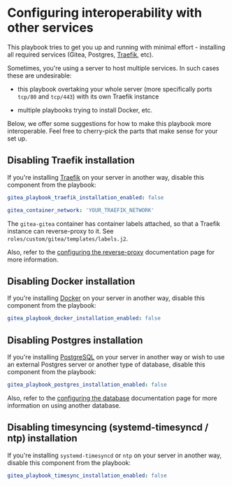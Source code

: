 # Configuring interoperability with other services

This playbook tries to get you up and running with minimal effort - installing all required services (Gitea, Postgres, [Traefik](https://traefik.io), etc).

Sometimes, you're using a server to host multiple services. In such cases these are undesirable:

- this playbook overtaking your whole server (more specifically ports `tcp/80` and `tcp/443`) with its own Traefik instance

- multiple playbooks trying to install Docker, etc.

Below, we offer some suggestions for how to make this playbook more interoperable. Feel free to cherry-pick the parts that make sense for your set up.


## Disabling Traefik installation

If you're installing [Traefik](https://traefik.io) on your server in another way, disable this component from the playbook:

```yaml
gitea_playbook_traefik_installation_enabled: false

gitea_container_network: 'YOUR_TRAEFIK_NETWORK'
```

The `gitea-gitea` container has container labels attached, so that a Traefik instance can reverse-proxy to it. See `roles/custom/gitea/templates/labels.j2`.

Also, refer to the [configuring the reverse-proxy](configuring-playbook-reverse-proxy.md) documentation page for more information.


## Disabling Docker installation

If you're installing [Docker](https://www.docker.com/) on your server in another way, disable this component from the playbook:

```yaml
gitea_playbook_docker_installation_enabled: false
```


## Disabling Postgres installation

If you're installing [PostgreSQL](https://www.postgresql.org/) on your server in another way or wish to use an external Postgres server or another type of database, disable this component from the playbook:

```yaml
gitea_playbook_postgres_installation_enabled: false
```

Also, refer to the [configuring the database](configuring-playbook-database.md) documentation page for more information on using another database.


## Disabling timesyncing (systemd-timesyncd / ntp) installation

If you're installing `systemd-timesyncd` or `ntp` on your server in another way, disable this component from the playbook:

```yaml
gitea_playbook_timesync_installation_enabled: false
```
